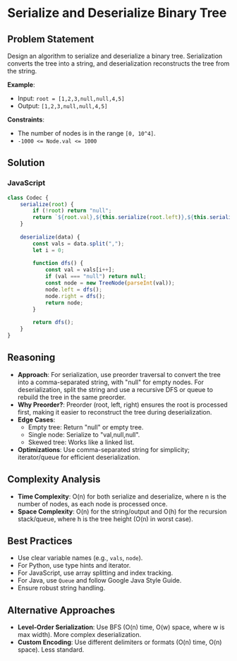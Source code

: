 # Serialize and Deserialize Binary Tree

## Problem Statement
Design an algorithm to serialize and deserialize a binary tree. Serialization converts the tree into a string, and deserialization reconstructs the tree from the string.

**Example**:
- Input: `root = [1,2,3,null,null,4,5]`
- Output: `[1,2,3,null,null,4,5]`

**Constraints**:
- The number of nodes is in the range `[0, 10^4]`.
- `-1000 <= Node.val <= 1000`

## Solution

### JavaScript
```javascript
class Codec {
    serialize(root) {
        if (!root) return "null";
        return `${root.val},${this.serialize(root.left)},${this.serialize(root.right)}`;
    }
    
    deserialize(data) {
        const vals = data.split(",");
        let i = 0;
        
        function dfs() {
            const val = vals[i++];
            if (val === "null") return null;
            const node = new TreeNode(parseInt(val));
            node.left = dfs();
            node.right = dfs();
            return node;
        }
        
        return dfs();
    }
}
```

## Reasoning
- **Approach**: For serialization, use preorder traversal to convert the tree into a comma-separated string, with "null" for empty nodes. For deserialization, split the string and use a recursive DFS or queue to rebuild the tree in the same preorder.
- **Why Preorder?**: Preorder (root, left, right) ensures the root is processed first, making it easier to reconstruct the tree during deserialization.
- **Edge Cases**:
  - Empty tree: Return "null" or empty tree.
  - Single node: Serialize to "val,null,null".
  - Skewed tree: Works like a linked list.
- **Optimizations**: Use comma-separated string for simplicity; iterator/queue for efficient deserialization.

## Complexity Analysis
- **Time Complexity**: O(n) for both serialize and deserialize, where n is the number of nodes, as each node is processed once.
- **Space Complexity**: O(n) for the string/output and O(h) for the recursion stack/queue, where h is the tree height (O(n) in worst case).

## Best Practices
- Use clear variable names (e.g., `vals`, `node`).
- For Python, use type hints and iterator.
- For JavaScript, use array splitting and index tracking.
- For Java, use `Queue` and follow Google Java Style Guide.
- Ensure robust string handling.

## Alternative Approaches
- **Level-Order Serialization**: Use BFS (O(n) time, O(w) space, where w is max width). More complex deserialization.
- **Custom Encoding**: Use different delimiters or formats (O(n) time, O(n) space). Less standard.